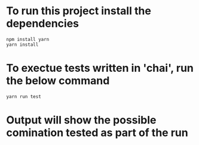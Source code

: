 # To run this project install the dependencies
```
npm install yarn
yarn install
```

# To exectue tests written in 'chai', run the below command
```
yarn run test
```

# Output will show the possible comination tested as part of the run